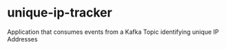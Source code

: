 # unique-ip-tracker
Application that consumes events from a Kafka Topic identifying unique IP Addresses
